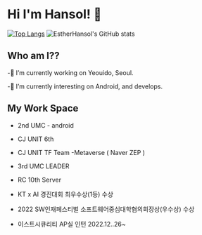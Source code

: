 # Hi I'm Hansol! 👋

[![Top Langs](https://github-readme-stats.vercel.app/api/top-langs/?username=EstherHansol&layout=compact)](https://github.com/EshterHansol/github-readme-stats)
![EstherHansol's GitHub stats](https://github-readme-stats.vercel.app/api?username=EstherHansol&show_icons=true&theme=radical)


## Who am I??
 -🔭 I’m currently working on Yeouido, Seoul.
 
 -💬 I’m currently interesting on Android, and develops.

## My Work Space
 - 2nd UMC - android
 
 - CJ UNIT 6th

 - CJ UNIT TF Team -Metaverse ( Naver ZEP )
 
 - 3rd UMC LEADER

 - RC 10th Server

 - KT x AI 경진대회 최우수상(1등) 수상
 
 - 2022 SW인재페스티벌 소프트웨어중심대학협의회장상(우수상) 수상

- 이스트시큐리티 AP실 인턴 2022.12..26~
